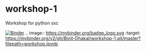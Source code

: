 # workshop-1
Workshop for python sxc

[![Binder](https://mybinder.org/badge_logo.svg)](https://mybinder.org/v2/gh/Binit-Dhakal/workshop-1.git/master?filepath=workshop.ipynb)
.. image:: https://mybinder.org/badge_logo.svg
 :target: https://mybinder.org/v2/gh/Binit-Dhakal/workshop-1.git/master?filepath=workshop.ipynb
